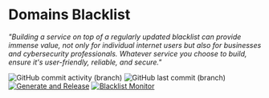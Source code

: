 # Domains Blacklist

_"Building a service on top of a regularly updated blacklist can provide immense value, not only for individual internet users but also for businesses and cybersecurity professionals. Whatever service you choose to build, ensure it's user-friendly, reliable, and secure."_

![GitHub commit activity (branch)](https://img.shields.io/github/commit-activity/t/fabriziosalmi/blacklists) ![GitHub last commit (branch)](https://img.shields.io/github/last-commit/fabriziosalmi/blacklists/main) [![Generate and Release](https://github.com/fabriziosalmi/blacklists/actions/workflows/generate-and-release.yml/badge.svg)](https://github.com/fabriziosalmi/blacklists/actions/workflows/generate-and-release.yml)  [![Blacklist Monitor](https://github.com/fabriziosalmi/blacklists/actions/workflows/blacklist-monitor.yml/badge.svg)](https://github.com/fabriziosalmi/blacklists/actions/workflows/blacklist-monitor.yml)
